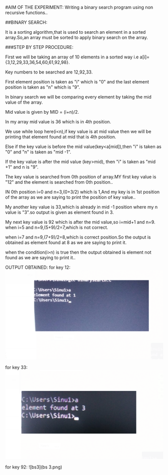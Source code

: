 #AIM OF THE EXPERIMENT: 
Writing a binary search program using non recursive functions..

##BINARY SEARCH:
 
It is a sorting algorithm,that is used to search an element in a sorted array.So,an array must be sorted to apply binary search on the array.

###STEP BY STEP PROCEDURE:

First we will be taking an array of 10 elements in a sorted way i.e a[i]={3,12,29,33,36,54,60,61,92,98}.

Key numbers to be searched are 12,92,33.

First element position is taken as "i" which is "0" and the last element position is taken as "n" which is "9".

In binary search we will be comparing every element by taking the mid value of the array.

Mid value is given by MID = (i+n)/2.

In my array mid value is 36 which is in 4th position.

We use while loop here(i<n),if key value is at mid value then we will be printing that element found at mid that is 4th position.

Else if the key value is before the mid value(key<a[mid]),then "i" is taken as "0" and "n" is taken as "mid -1".

If the key value is after the mid value (key>mid), then "i" is taken as "mid +1" and n is "9".

The key value is searched from 0th position of array.MY first key value is "12" and the element is searched from 0th position..

IN 0th position i=0 and n=3,(0+3/2) which is 1,And my key is in 1st position of the array as we are saying to print the position of key value..

My another key value is 33,which is already in mid -1 position where my n value is "3".so output is given as element found in 3.

My next key value is 92 which is after the mid value,so i=mid+1 and n=9.
 when i=5 and n=9,(5+9)/2=7,which is not correct.
 
 when i=7 and n=9,(7+9)/2=8,which is correct position.So the output is obtained as element found at 8 as we are saying to print it.
 
 when the condition(i>n) is true then the output obtained is element not found as we are saying to print it..
 
 OUTPUT OBTAINED:
 for key 12:
 ![bs1](bs1.png)
 
 for key 33:
 ![bs2](bs2.png)
 
 for key 92:
 ![bs3](bs 3.png)
 
 
 
 




